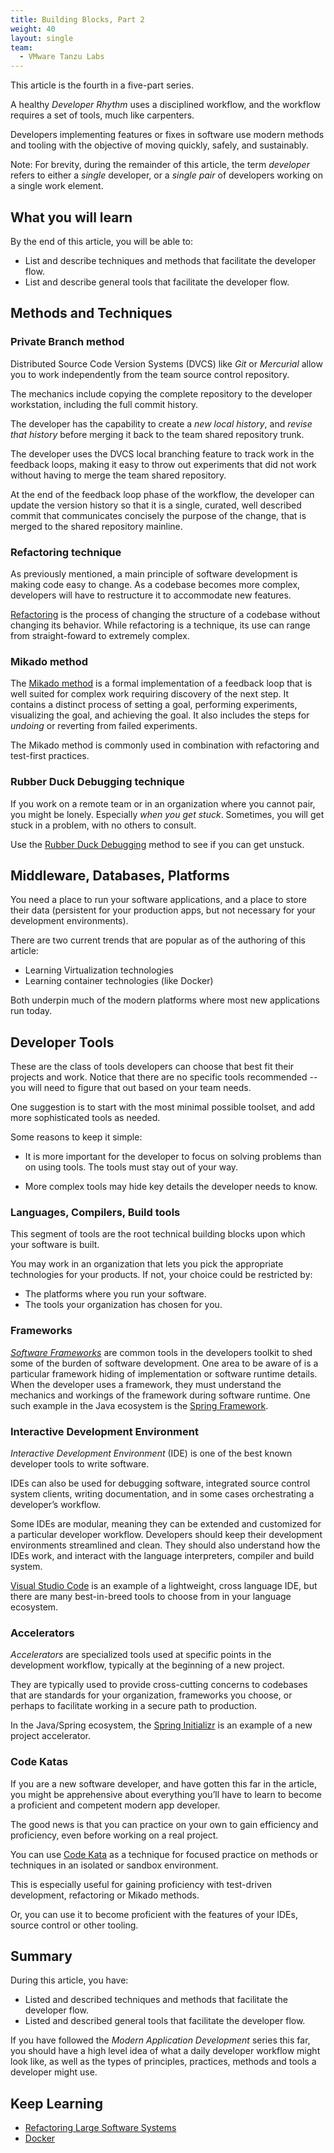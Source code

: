 ```yaml
---
title: Building Blocks, Part 2
weight: 40
layout: single
team:
  - VMware Tanzu Labs
---
```

This article is the fourth in a five-part series.

A healthy *Developer Rhythm* uses a disciplined workflow,
and the workflow requires a set of tools,
much like carpenters.

Developers implementing features or fixes in software use modern methods
and tooling with the objective of moving quickly,
safely,
and sustainably.

Note:
For brevity,
during the remainder of this article,
the term *developer* refers to either a *single* developer,
or a *single pair* of developers working on a single work element.

## What you will learn

By the end of this article, you will be able to:

- List and describe techniques and methods that facilitate the developer flow.
- List and describe general tools that facilitate the developer flow.

## Methods and Techniques

### Private Branch method

Distributed Source Code Version Systems (DVCS) like *Git* or *Mercurial*
allow you to work independently from the team source control repository.

The mechanics include copying the complete repository to the developer
workstation,
including the full commit history.

The developer has the capability to create a *new local history*,
and *revise that history* before merging it back to the team shared
repository trunk.

The developer uses the DVCS local branching feature to track work in the
feedback loops,
making it easy to throw out experiments that did not work without having
to merge the team shared repository.

At the end of the feedback loop phase of the workflow,
the developer can update the version history so that it is a single,
curated,
well described commit that communicates concisely the purpose of the
change,
that is merged to the shared repository mainline.

### Refactoring technique

As previously mentioned,
a main principle of software development is making code easy to change.
As a codebase becomes more complex,
developers will have to restructure it to accommodate new features.

[Refactoring](https://www.refactoring.com/) is the process of changing
the structure of a codebase without changing its behavior.
While refactoring is a technique,
its use can range from straight-foward to extremely complex.

### Mikado method

The
[Mikado method](https://www.methodsandtools.com/archive/mikado.php)
is a formal implementation of a feedback loop that is well suited for
complex work requiring discovery of the next step.
It contains a distinct process of setting a goal,
performing experiments,
visualizing the goal,
and achieving the goal.
It also includes the steps for *undoing* or reverting from failed
experiments.

The Mikado method is commonly used in combination with refactoring and
test-first practices.

### Rubber Duck Debugging technique

If you work on a remote team or in an organization where you cannot pair,
you might be lonely.
Especially *when you get stuck*.
Sometimes,
you will get stuck in a problem,
with no others to consult.

Use the
[Rubber Duck Debugging](https://rubberduckdebugging.com/)
method to see if you can get unstuck.

## Middleware, Databases, Platforms

You need a place to run your software applications,
and a place to store their data
(persistent for your production apps,
but not necessary for your development environments).

There are two current trends that are popular as of the authoring of
this article:

- Learning Virtualization technologies
- Learning container technologies (like Docker)

Both underpin much of the modern platforms where most new applications
run today.

## Developer Tools

These are the class of tools developers can choose that best fit their
projects and work.
Notice that there are no specific tools recommended -- you will need to
figure that out based on your team needs.

One suggestion is to start with the most minimal possible toolset,
and add more sophisticated tools as needed.

Some reasons to keep it simple:

-   It is more important for the developer to focus on solving problems
    than on using tools.
    The tools must stay out of your way.

-   More complex tools may hide key details the developer needs to know.

### Languages, Compilers, Build tools

This segment of tools are the root technical building blocks upon which
your software is built.

You may work in an organization that lets you pick the appropriate
technologies for your products.
If not, your choice could be restricted by:

- The platforms where you run your software.
- The tools your organization has chosen for you.

### Frameworks

*[Software Frameworks](https://en.wikipedia.org/wiki/Software*framework)*
are common tools in the developers toolkit to shed some of the burden of
software development.
One area to be aware of is a particular framework hiding of
implementation or software runtime details.
When the developer uses a framework,
they must understand the mechanics and workings of the framework during
software runtime.
One such example in the Java ecosystem is the
[Spring Framework](https://spring.io/projects/spring-framework).

### Interactive Development Environment

*Interactive Development Environment* (IDE) is one of the best known
developer tools to write software.

IDEs can also be used for debugging software,
integrated source control system clients,
writing documentation,
and in some cases orchestrating a developer’s workflow.

Some IDEs are modular,
meaning they can be extended and customized for a particular developer
workflow.
Developers should keep their development environments streamlined and
clean.
They should also understand how the IDEs work,
and interact with the language interpreters,
compiler and build system.

[Visual Studio Code](https://code.visualstudio.com/)
is an example of a lightweight,
cross language IDE,
but there are many best-in-breed tools to choose from in your language
ecosystem.

### Accelerators

*Accelerators* are specialized tools used at specific points in the
development workflow,
typically at the beginning of a new project.

They are typically used to provide cross-cutting concerns to codebases
that are standards for your organization,
frameworks you choose,
or perhaps to facilitate working in a secure path to production.

In the Java/Spring ecosystem,
the
[Spring Initializr](https://start.spring.io/)
is an example of a new project accelerator.

### Code Katas

If you are a new software developer,
and have gotten this far in the article,
you might be apprehensive about everything you’ll have to learn to
become a proficient and competent modern app developer.

The good news is that you can practice on your own to gain efficiency
and proficiency,
even before working on a real project.

You can use
[Code Kata](http://codekata.com/kata/codekata-intro/)
as a technique for focused practice on methods or techniques in an
isolated or sandbox environment.

This is especially useful for gaining proficiency with test-driven
development,
refactoring or Mikado methods.

Or,
you can use it  to become proficient with the features of your IDEs,
source control or other tooling.

## Summary

During this article, you have:

-   Listed and described techniques and methods that facilitate the
    developer flow.
-   Listed and described general tools that facilitate the developer
    flow.

If you have followed the *Modern Application Development* series this
far,
you should have a high level idea of what a daily developer workflow
might look like,
as well as the types of principles,
practices,
methods and tools a developer might use.

## Keep Learning

- [Refactoring Large Software Systems](http://www.methodsandtools.com/archive/archive.php?id=98)
- [Docker](https://docker.io)

